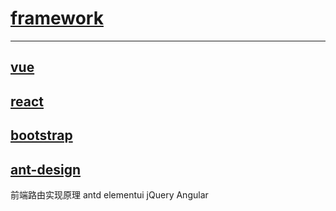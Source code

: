 # [framework](../README.md)
***
## [vue](./vue/index.md)

## [react](./react/index.md)

## [bootstrap](./bootstrap/index.md)

## [ant-design](./antd/index.md)

前端路由实现原理
antd
elementui
jQuery
Angular